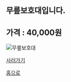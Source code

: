 
무릎보호대입니다.
--------------------

## 가격 : 40,000원

![무릎보호대](http://www.badmintonmarket.co.kr/data/shopimages/product/052002032001000040.jpg)

[사러가기](http://www.badmintonmarket.co.kr/front/productdetail.php?productcode=052002032001000040)

[홈으로](http://leechangyong.github.io)
